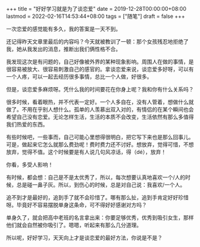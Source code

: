 +++
title = "好好学习就是为了谈恋爱"
date = 2019-12-28T00:00:00+08:00
lastmod = 2022-02-16T14:53:44+08:00
tags = ["随笔"]
draft = false
+++

一次恋爱的感觉能有多久，我的答案是一天不到。

还记得昨天文章里最后的内容吗？今天就被教训了一顿：那个女孩残忍地拒绝了我，她从我发出的消息，推断出我们俩性格不合。

我发现这次是有问题的，自己好像被外界的某种现象影响。周围人在做的事情，是很容易被放大、很容易刺激自己的感官的。拿谈恋爱来说，谈恋爱多好呀，可以有一个人疼，可以一起去经历很多事情，总比一个人做，好很多。

但是，谈恋爱多麻烦呀。凭什么我的时间要花在你身上呢？我和你有什么关系吗？

很多时候，看着眼热，并不代表一定好。一个人多自在，没有人管着，想做什么就做了。不用在乎别人想什么。孤单的人羡慕出双入对的，有情侣的在某个瞬间也会希望自己没有恋爱。无论怎样生活，生活的本质不会改变，生活依然有那么多值得我们热爱的东西。

有些时候吧，一些事而，自己可能心里想得很明白，把它写下来也是那么回事儿。可是，做起来它怎么就那么费劲呢！费时费力还不讨好。想放弃，觉得可惜，不想放弃，觉得不值。这个时候要是有人说几句风凉话，得（dé），放弃！

你看，多受人影响！

有时候，都会想：自己是不是太优秀了，所以，每次想要认真地喜欢一个/人的时候，总是碰一鼻子灰。所以，到伤心的时候，总是对自己说：我喜欢/一个人。

追不到才是最好的，追到手了就不会珍惜了。哪有那么扯，追到手肯定好好珍惜呀。毕竟好不容易摆脱单身这条命，可不得好好感谢对方吗？

单身久了，就会把高中老班的名言拿出来：你要足够优秀，优秀到吸引女生，那样他们就会自然被你吸引了。嗯嗯，听起来有那么几分道理。

所以呢，好好学习，天天向上才是谈恋爱的最好方法，你说是不是？